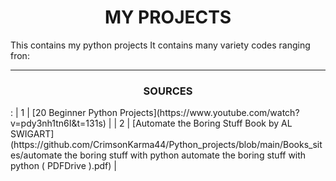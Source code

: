 <center> <h1>MY PROJECTS</h1> </center>
This contains my python projects
It contains many variety codes
ranging fron:

---

<center><h3>SOURCES</h3></center>:
| 1 | [20 Beginner Python Projects](https://www.youtube.com/watch?v=pdy3nh1tn6I&t=131s) |
| 2 | [Automate the Boring Stuff Book by AL SWIGART](https://github.com/CrimsonKarma44/Python_projects/blob/main/Books_sites/automate the boring stuff with python automate the boring stuff with python ( PDFDrive ).pdf) |